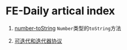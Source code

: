 # FE-Daily artical index

1. [number-toString](./number-toString.md) `Number`类型的`toString`方法

2. [可迭代和迭代器协议]('./js-iterator.md')
